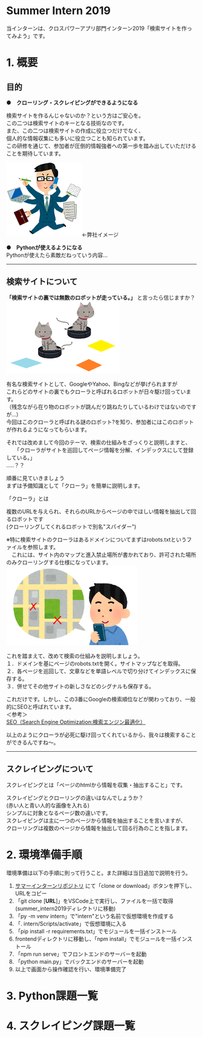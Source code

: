 　　
# Summer Intern 2019
当インターンは、クロスパワーアプリ部門インターン2019「検索サイトを作ってみよう」です。
<!-- # 0. 目次
1. 概要

2. 環境準備手順
3. Python課題一覧
4. スクレイピング課題一覧 -->

# 1. 概要
## 目的
**●　クローリング・スクレイピングができるようになる**  

検索サイトを作るんじゃないのか？という方はご安心を。  
この二つは検索サイトのキーとなる技術なのです。   
また、この二つは検索サイトの作成に役立つだけでなく、  
個人的な情報収集にも多いに役立つことも知られています。    
この研修を通じて、参加者が圧倒的情報強者への第一歩を踏み出していただけることを期待しています。  

![仕事 できる男](img/bannou.png)←弊社イメージ

**●　Pythonが使えるようになる**  
Pythonが使えたら素敵だねっていう内容…  
***
## 検索サイトについて
**「検索サイトの裏では無数のロボットが走っている。」** と言ったら信じますか？  
![ねこ ルンバ](img/neko_runba.png)

有名な検索サイトとして、GoogleやYahoo、Bingなどが挙げられますが  
これらどのサイトの裏でもクローラと呼ばれるロボットが日々駆け回っています。  
（残念ながら在り物のロボットが跳んだり跳ねたりしているわけではないのですが…）  
今回はこのクローラと呼ばれる謎のロボット?を知り、参加者にはこのロボットが作れるようになってもらいます。

それでは改めまして今回のテーマ、検索の仕組みをざっくりと説明しますと、  
　　「クローラがサイトを巡回してページ情報を分解、インデックスにして登録している。」  
.....？？
  
順番に見ていきましょう  
まずは予備知識として「クローラ」を簡単に説明します。  

「クローラ」とは  

複数のURLを与えられ、それらのURLからページの中でほしい情報を抽出して回るロボットです  
(クローリングしてくれるロボットで別名"スパイダー")

※特に検索サイトのクローラはあるドメインについてまずはrobots.txtというファイルを参照します。  
　これには、サイト内のマップと進入禁止場所が書かれており、許可された場所のみクローリングする仕様になっています。  
![サイト内マップ](img/mapman.png)
　

これを踏まえて、改めて検索の仕組みを説明しましょう。  
１．ドメインを基にページのrobots.txtを開く。サイトマップなどを取得。  
２．各ページを巡回して、文章などを単語レベルで切り分けてインデックスに保存する。  
３．併せてその他サイトの新しさなどのシグナルも保存する。  

これだけです。しかし、この3番にGoogleの検索順位などが関わっており、一般的にSEOと呼ばれています。  
＜参考＞  
[SEO（Search Engine Optimization:検索エンジン最適化）](https://moukegaku.com/google-ranking-algorithm/#domain)  



以上のようにクローラが必死に駆け回ってくれているから、我々は検索することができるんですね～。
  


***
## スクレイピングについて
  スクレイピングとは「ページのhtmlから情報を収集・抽出すること」です。  

スクレイピングとクローリングの違いはなんでしょうか？  
(赤い人と青い人的な画像を入れる)  
シンプルに対象となるページ数の違いです。  
スクレイピングは主に一つのページから情報を抽出することを言いますが、  
クローリングは複数のページから情報を抽出して回る行為のことを指します。
# 2. 環境準備手順
環境準備は以下の手順に則って行うこと。また詳細は当日追加で説明を行う。
1. [サマーインターンリポジトリ](https://github.com/crosspower/summer_intern)
にて「clone or download」ボタンを押下し、URLをコピー
2. 「git clone [**URL**]」をVSCode上で実行し、ファイルを一括で取得
    (summer_intern2019ディレクトリに移動)
3. 「py -m venv intern」で"intern"という名前で仮想環境を作成する
4. 「. intern/Scripts/activate」で仮想環境に入る
5. 「pip install -r requirements.txt」でモジュールを一括インストール
6. frontendディレクトリに移動し、「npm install」でモジュールを一括インストール
7. 「npm run serve」でフロントエンドのサーバーを起動
8. 「python main.py」でバックエンドのサーバーを起動
9. 以上で画面から操作確認を行い、環境準備完了

# 3. Python課題一覧

# 4. スクレイピング課題一覧
